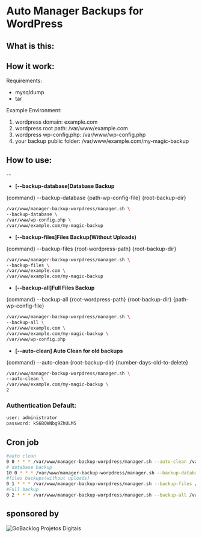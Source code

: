 # Auto Manager Backups for WordPress

## What is this:

## How it work:

Requirements:

* mysqldump
* tar


Example Environment:

1. wordpress domain: example.com
2. wordpress root path: /var/www/example.com
3. wordpress wp-config.php:  /var/www/wp-config.php
4. your backup public folder:  /var/www/example.com/my-magic-backup

## How to use:
--
- **[--backup-database]Database Backup**

{command} --backup-database {path-wp-config-file} {root-backup-dir}
```sh
/var/www/manager-backup-worpdress/manager.sh \
--backup-database \
/var/www/wp-config.php \
/var/www/example.com/my-magic-backup
```

- **[--backup-files]Files Backup(Without Uploads)**

{command} --backup-files {root-wordpress-path} {root-backup-dir}
```sh
/var/www/manager-backup-worpdress/manager.sh \
--backup-files \
/var/www/example.com \
/var/www/example.com/my-magic-backup
```

- **[--backup-all]Full Files Backup**

{command} --backup-all {root-wordpress-path} {root-backup-dir} {path-wp-config-file}
```sh
/var/www/manager-backup-worpdress/manager.sh \
--backup-all \
/var/www/example.com \
/var/www/example.com/my-magic-backup \
/var/www/wp-config.php
```

- **[--auto-clean] Auto Clean for old backups**

{command} --auto-clean {root-backup-dir} {number-days-old-to-delete}
```sh
/var/www/manager-backup-worpdress/manager.sh \
--auto-clean \
/var/www/example.com/my-magic-backup \
2
```

### Authentication Default:
```sh
user: administrator
password: kS6BQWNbg9ZhULM5
```

## Cron job
```sh
#auto clean
0 0 * * * /var/www/manager-backup-worpdress/manager.sh --auto-clean /var/www/example.com/my-magic-backup 2
# database backup
10 0 * * * /var/www/manager-backup-worpdress/manager.sh --backup-database /var/www/wp-config.php /var/www/example.com/my-magic-backup
#files backups(without uploads)
0 1 * * * /var/www/manager-backup-worpdress/manager.sh --backup-files /var/www/example.com /var/www/example.com/my-magic-backup
#Full backup
0 2 * * * /var/www/manager-backup-worpdress/manager.sh --backup-all /var/www/example.com /var/www/example.com/my-magic-backup /var/www/wp-config.php
```

## sponsored by
![GoBacklog Projetos Digitais](https://gobacklog.com/wp-content/uploads/2017/01/gobacklog-logo-2x.png)
